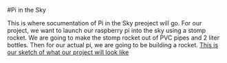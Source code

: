 #Pi in the Sky 

This is where socumentation of Pi in the Sky preoject will go.
For our project, we want to launch our raspberry pi into the sky using a stomp rocket. We are going to make the stomp rocket out of PVC pipes and 2 liter bottles. Then for our actual pi, we are going to be building a rocket. 
[This is our sketch of what our project will look like](/jorgeraspberrypi/Pi-In-the-Sky/blob/master/PIS.png)
